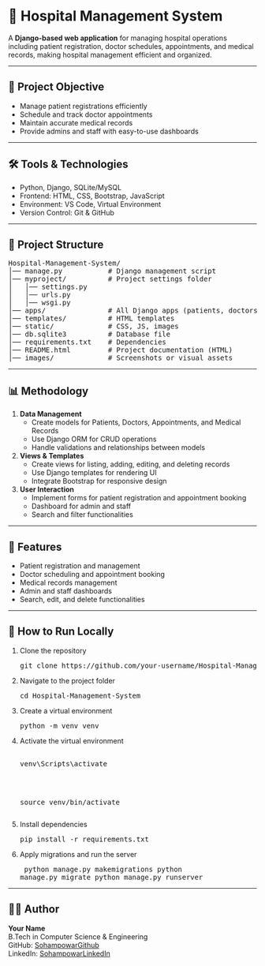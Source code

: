 <!DOCTYPE html>
<html lang="en">
<head>
    <meta charset="UTF-8" />
    <title>🏥 Hospital Management System</title>
</head>
<body>

<h1>🏥 Hospital Management System</h1>

<p>A <b>Django-based web application</b> for managing hospital operations including patient registration, doctor schedules, appointments, and medical records, making hospital management efficient and organized.</p>

<hr>


<h2>📌 Project Objective</h2>
<ul>
    <li>Manage patient registrations efficiently</li>
    <li>Schedule and track doctor appointments</li>
    <li>Maintain accurate medical records</li>
    <li>Provide admins and staff with easy-to-use dashboards</li>
</ul>

<hr>

<h2>🛠️ Tools & Technologies</h2>
<ul>
    <li>Python, Django, SQLite/MySQL</li>
    <li>Frontend: HTML, CSS, Bootstrap, JavaScript</li>
    <li>Environment: VS Code, Virtual Environment</li>
    <li>Version Control: Git & GitHub</li>
</ul>

<hr>

<h2>📂 Project Structure</h2>
<pre>
Hospital-Management-System/
│── manage.py           # Django management script
│── myproject/          # Project settings folder
│   │── settings.py
│   │── urls.py
│   │── wsgi.py
│── apps/               # All Django apps (patients, doctors, appointments, etc.)
│── templates/          # HTML templates
│── static/             # CSS, JS, images
│── db.sqlite3          # Database file
│── requirements.txt    # Dependencies
│── README.html         # Project documentation (HTML)
│── images/             # Screenshots or visual assets
</pre>

<hr>

<h2>📊 Methodology</h2>
<ol>
    <li><b>Data Management</b>
        <ul>
            <li>Create models for Patients, Doctors, Appointments, and Medical Records</li>
            <li>Use Django ORM for CRUD operations</li>
            <li>Handle validations and relationships between models</li>
        </ul>
    </li>
    <li><b>Views & Templates</b>
        <ul>
            <li>Create views for listing, adding, editing, and deleting records</li>
            <li>Use Django templates for rendering UI</li>
            <li>Integrate Bootstrap for responsive design</li>
        </ul>
    </li>
    <li><b>User Interaction</b>
        <ul>
            <li>Implement forms for patient registration and appointment booking</li>
            <li>Dashboard for admin and staff</li>
            <li>Search and filter functionalities</li>
        </ul>
    </li>
</ol>

<hr>

<h2>📌 Features</h2>
<ul>
    <li>Patient registration and management</li>
    <li>Doctor scheduling and appointment booking</li>
    <li>Medical records management</li>
    <li>Admin and staff dashboards</li>
    <li>Search, edit, and delete functionalities</li>
</ul>

<hr>

<h2>🚀 How to Run Locally</h2>
<ol>
    <li>Clone the repository
        <pre>git clone https://github.com/your-username/Hospital-Management-System.git</pre>
    </li>
    <li>Navigate to the project folder
        <pre>cd Hospital-Management-System</pre>
    </li>
    <li>Create a virtual environment
        <pre>python -m venv venv</pre>
    </li>
    <li>Activate the virtual environment
        <pre>
<!-- Windows -->
venv\Scripts\activate

<!-- Linux / Mac -->
source venv/bin/activate
        </pre>
    </li>
    <li>Install dependencies
        <pre>pip install -r requirements.txt</pre>
    </li>
    <li>Apply migrations and run the server
        <pre>
python manage.py makemigrations
python manage.py migrate
python manage.py runserver
        </pre>
    </li>
</ol>

<hr>

<h2>🙋‍♂️ Author</h2>
<p>
<b>Your Name</b><br>
B.Tech in Computer Science & Engineering<br>
GitHub: <a href="https://github.com/sohampowar">SohampowarGithub</a><br>
LinkedIn: <a href="https://www.linkedin.com/in/soham-powar-383593271/">SohampowarLinkedIn</a>
</p>

</body>
</html>
